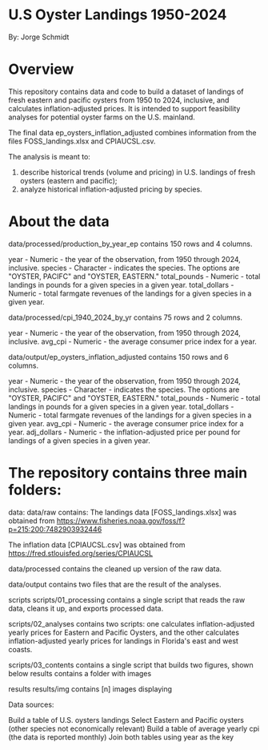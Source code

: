 # U.S Oyster Landings 1950-2024

By: Jorge Schmidt

# Overview

This repository contains data and code to build a dataset of landings of fresh 
eastern and pacific oysters from 1950 to 2024, inclusive, and calculates 
inflation-adjusted prices. It is intended to support feasibility analyses for 
potential oyster farms on the U.S. mainland.


The final data ep_oysters_inflation_adjusted combines information from the files 
FOSS_landings.xlsx and CPIAUCSL.csv.

The analysis is meant to:
1. describe historical trends (volume and pricing) in U.S. landings of fresh 
    oysters (eastern and pacific);
2. analyze historical inflation-adjusted pricing by species.

# About the data
data/processed/production_by_year_ep contains 150 rows and 4 columns.

year -          Numeric - the year of the observation, from 1950 through 2024, 
                inclusive.
species -       Character - indicates the species. The options are 
                "OYSTER, PACIFC" and "OYSTER, EASTERN."
total_pounds -  Numeric - total landings in pounds for a given species in a 
                given year.
total_dollars - Numeric - total farmgate revenues of the landings for a given 
                species in a given year.


data/processed/cpi_1940_2024_by_yr contains 75 rows and 2 columns.

year -          Numeric - the year of the observation, from 1950 through 2024, 
                inclusive.
avg_cpi -       Numeric - the average consumer price index for a year.


data/output/ep_oysters_inflation_adjusted contains 150 rows and 6 columns.

year -          Numeric - the year of the observation, from 1950 through 2024, 
                inclusive.
species -       Character - indicates the species. The options are 
                "OYSTER, PACIFC" and "OYSTER, EASTERN."
total_pounds -  Numeric - total landings in pounds for a given species in a 
                given year.
total_dollars - Numeric - total farmgate revenues of the landings for a given 
                species in a given year.
avg_cpi -       Numeric - the average consumer price index for a year.
adj_dollars -   Numeric - the inflation-adjusted price per pound for landings of
                a given species in a given year.

# The repository contains three main folders:

data:
data/raw contains:
The landings data [FOSS_landings.xlsx] was obtained from
https://www.fisheries.noaa.gov/foss/f?p=215:200:7482903932446

The inflation data [CPIAUCSL.csv] was obtained from
https://fred.stlouisfed.org/series/CPIAUCSL

data/processed contains the cleaned up version of the raw data.

data/output contains two files that are the result of the analyses.


scripts
scripts/01_processing contains a single script that reads the raw data, cleans 
it up, and exports processed data.

scripts/02_analyses contains two scripts: one calculates inflation-adjusted 
yearly prices for Eastern and Pacific Oysters, and the other calculates 
inflation-adjusted yearly prices for landings in Florida's east and west coasts.

scripts/03_contents contains a single script that builds two figures, shown below
results contains a folder with images


results
results/img contains [n] images displaying 

Data sources:


Build a table of U.S. oysters landings
Select Eastern and Pacific oysters (other species not economically relevant)
Build a table of average yearly cpi (the data is reported monthly)
Join both tables using year as the key







